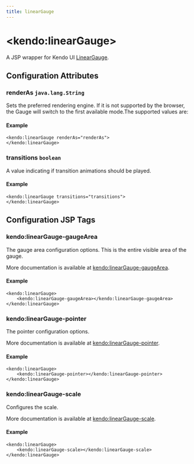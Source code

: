 ```yaml
---
title: linearGauge
---
```


# \<kendo:linearGauge\>
A JSP wrapper for Kendo UI [LinearGauge](/kendo-ui/api/dataviz/lineargauge).

## Configuration Attributes

### renderAs `java.lang.String`

Sets the preferred rendering engine.
If it is not supported by the browser, the Gauge will switch to the first available mode.The supported values are:

#### Example
    <kendo:linearGauge renderAs="renderAs">
    </kendo:linearGauge>

### transitions `boolean`

A value indicating if transition animations should be played.

#### Example
    <kendo:linearGauge transitions="transitions">
    </kendo:linearGauge>


##  Configuration JSP Tags

### kendo:linearGauge-gaugeArea

The gauge area configuration options.
This is the entire visible area of the gauge.

More documentation is available at [kendo:linearGauge-gaugeArea](/kendo-ui/api/wrappers/jsp/lineargauge/gaugearea).

#### Example

    <kendo:linearGauge>
        <kendo:linearGauge-gaugeArea></kendo:linearGauge-gaugeArea>
    </kendo:linearGauge>

### kendo:linearGauge-pointer

The pointer configuration options.

More documentation is available at [kendo:linearGauge-pointer](/kendo-ui/api/wrappers/jsp/lineargauge/pointer).

#### Example

    <kendo:linearGauge>
        <kendo:linearGauge-pointer></kendo:linearGauge-pointer>
    </kendo:linearGauge>

### kendo:linearGauge-scale

Configures the scale.

More documentation is available at [kendo:linearGauge-scale](/kendo-ui/api/wrappers/jsp/lineargauge/scale).

#### Example

    <kendo:linearGauge>
        <kendo:linearGauge-scale></kendo:linearGauge-scale>
    </kendo:linearGauge>

